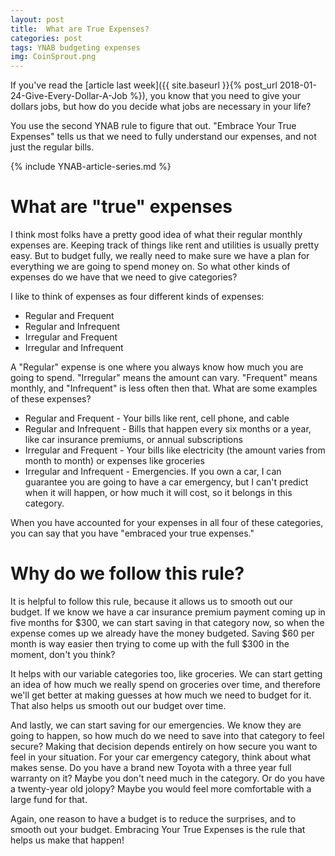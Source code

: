 ```yaml
---
layout: post
title:  What are True Expenses?
categories: post
tags: YNAB budgeting expenses 
img: CoinSprout.png
---
```


If you've read the [article last week]({{ site.baseurl }}{% post_url 2018-01-24-Give-Every-Dollar-A-Job %}), you know that you need to give your dollars jobs, but how do you decide what jobs are necessary in your life?

You use the second YNAB rule to figure that out. "Embrace Your True Expenses" tells us that we need to fully understand our expenses, and not just the regular bills.

<!--more-->

{% include YNAB-article-series.md %}

# What are "true" expenses

I think most folks have a pretty good idea of what their regular monthly expenses are. Keeping track of things like rent and utilities is usually pretty easy. But to budget fully, we really need to make sure we have a plan for everything we are going to spend money on. So what other kinds of expenses do we have that we need to give categories?

I like to think of expenses as four different kinds of expenses:

- Regular and Frequent
- Regular and Infrequent
- Irregular and Frequent
- Irregular and Infrequent

A "Regular" expense is one where you always know how much you are going to spend. "Irregular" means the amount can vary. "Frequent" means monthly, and "Infrequent" is less often then that. What are some examples of these expenses?

- Regular and Frequent - Your bills like rent, cell phone, and cable
- Regular and Infrequent - Bills that happen every six months or a year, like car insurance premiums, or annual subscriptions
- Irregular and Frequent - Your bills like electricity (the amount varies from month to month) or expenses like groceries
- Irregular and Infrequent - Emergencies. If you own a car, I can guarantee you are going to have a car emergency, but I can't predict when it will happen, or how much it will cost, so it belongs in this category.

When you have accounted for your expenses in all four of these categories, you can say that you have "embraced your true expenses."

# Why do we follow this rule?
It is helpful to follow this rule, because it allows us to smooth out our budget. If we know we have a car insurance premium payment coming up in five months for $300, we can start saving in that category now, so when the expense comes up we already have the money budgeted. Saving $60 per month is way easier then trying to come up with the full $300 in the moment, don't you think?

It helps with our variable categories too, like groceries. We can start getting an idea of how much we really spend on groceries over time, and therefore we'll get better at making guesses at how much we need to budget for it. That also helps us smooth out our budget over time.

And lastly, we can start saving for our emergencies. We know they are going to happen, so how much do we need to save into that category to feel secure? Making that decision depends entirely on how secure you want to feel in your situation. For your car emergency category, think about what makes sense. Do you have a brand new Toyota with a three year full warranty on it? Maybe you don't need much in the category. Or do you have a twenty-year old jolopy? Maybe you would feel more comfortable with a large fund for that.

Again, one reason to have a budget is to reduce the surprises, and to smooth out your budget. Embracing Your True Expenses is the rule that helps us make that happen!